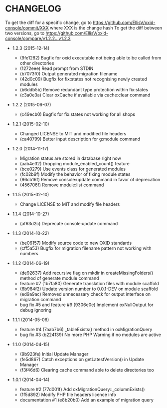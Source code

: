 # CHANGELOG

To get the diff for a specific change, go to https://github.com/EllisV/oxid-console/commit/XXX where XXX is the change hash
To get the diff between two versions, go to https://github.com/EllisV/oxid-console/compare/v1.2.2...v1.2.3

* 1.2.3 (2015-12-14)
    * (9fe1282) Bugfix for oxid executable not being able to be called from other directories
    * (1272eee) Read prompt from STDIN
    * (b7073f0) Output generated migration filename
    * (42d0c09) Bugfix for fix:states not recognising newly created modules
    * (b6ddb5b) Remove redundant type protection within fix:states
    * (c3a0e3a) Clear oxCache if available via cache:clear command

* 1.2.2 (2015-06-07)
    * (c49ecb0) Bugfix for fix:states not working for all shops

* 1.2.1 (2015-02-10)
    * Changed LICENSE to MIT and modified file headers
    * (ca40799) Better input description for g:module command

* 1.2.0 (2014-11-17)
    * Migration status are stored in database right now
    * (aab4e32) Dropping module_enabled_count() feature
    * (bce0279) Use events class for generated modules
    * (fc02b9f) Modify the behavior of fixing module states
    * (96cb16f) Remove console:update command in favor of deprecation
    * (456706f) Remove module:list command

* 1.1.5 (2015-02-10)
    * Change LICENSE to MIT and modify file headers

* 1.1.4 (2014-10-27)
    * (af63d2c) Deprecate console:update command

* 1.1.3 (2014-10-22)
    * (be06157) Modify source code to new OXID standards
    * (cff5a53) Bugfix for migration filename pattern not working with numbers

* 1.1.2 (2014-06-19)

    * (de92637) Add recursive flag on mkdir in createMissingFolders() method of generate module command
    * feature #7 (1b7fa80) Generate translation files with module scaffold
    * (6b984f2) Update version number to 0.0.1-DEV on module scaffold
    * (ed9a9ac) Removed unnecessary check for output interface on migration command
    * bug fix #5 and feature #9 (9306e0e) Implement oxNullOutput for debug ignoring

* 1.1.1 (2014-05-06)

    * feature #4 (7aab7b6) _tableExists() method in oxMigrationQuery
    * bug fix #3 (b224139) No more PHP Warning if no modules are active

* 1.1.0 (2014-04-15)

    * (9b923fe) Initial Update Manager
    * (fe5d867) Catch exceptions on getLatestVersion() in Update Manager
    * (f3f46d6) Clearing cache command able to delete directories too

* 1.0.1 (2014-04-14)

    * feature #2 (77d001f) Add oxMigrationQuery::_columnExists()
    * (1f5d892) Modify PHP file headers licence info
    * documentation #1 (e8b20b0) Add an example of migration query

